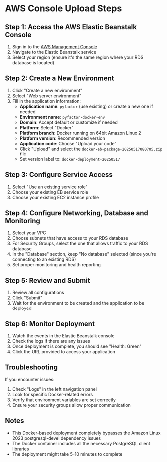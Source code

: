 # AWS Console Upload Steps

## Step 1: Access the AWS Elastic Beanstalk Console
1. Sign in to the [AWS Management Console](https://console.aws.amazon.com/)
2. Navigate to the Elastic Beanstalk service
3. Select your region (ensure it's the same region where your RDS database is located)

## Step 2: Create a New Environment
1. Click "Create a new environment"
2. Select "Web server environment"
3. Fill in the application information:
   - **Application name**: `pyfactor` (use existing) or create a new one if needed
   - **Environment name**: `pyfactor-docker-env`
   - **Domain**: Accept default or customize if needed
   - **Platform**: Select "Docker"
   - **Platform branch**: Docker running on 64bit Amazon Linux 2
   - **Platform version**: Recommended version
   - **Application code**: Choose "Upload your code"
   - Click "Upload" and select the `docker-eb-package-20250517080705.zip` file
   - Set version label to: `docker-deployment-20250517`

## Step 3: Configure Service Access
1. Select "Use an existing service role"
2. Choose your existing EB service role
3. Choose your existing EC2 instance profile

## Step 4: Configure Networking, Database and Monitoring
1. Select your VPC
2. Choose subnets that have access to your RDS database
3. For Security Groups, select the one that allows traffic to your RDS database
4. In the "Database" section, keep "No database" selected (since you're connecting to an existing RDS)
5. Set proper monitoring and health reporting

## Step 5: Review and Submit
1. Review all configurations
2. Click "Submit"
3. Wait for the environment to be created and the application to be deployed

## Step 6: Monitor Deployment
1. Watch the events in the Elastic Beanstalk console
2. Check the logs if there are any issues
3. Once deployment is complete, you should see "Health: Green"
4. Click the URL provided to access your application

## Troubleshooting
If you encounter issues:
1. Check "Logs" in the left navigation panel
2. Look for specific Docker-related errors
3. Verify that environment variables are set correctly
4. Ensure your security groups allow proper communication

## Notes
- This Docker-based deployment completely bypasses the Amazon Linux 2023 postgresql-devel dependency issues
- The Docker container includes all the necessary PostgreSQL client libraries 
- The deployment might take 5-10 minutes to complete
